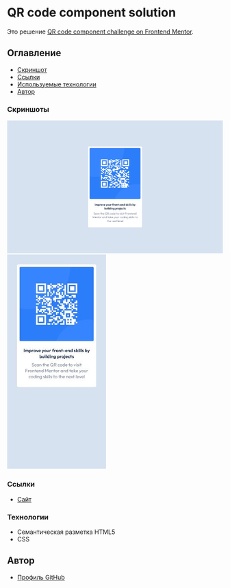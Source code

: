 # QR code component solution

Это решение [QR code component challenge on Frontend Mentor](https://www.frontendmentor.io/challenges/qr-code-component-iux_sIO_H).

## Оглавление

- [Скриншот](#скриншоты)
- [Ссылки](#ссылки)
- [Используемые технологии](#технологии)
- [Автор](#автор)

### Скриншоты

![](./screen/qr-main.jpg)
![](./screen/qr-mobile.jpg)

### Ссылки

- [Caйт](https://dulcet-florentine-39ad12.netlify.app/)

### Технологии

- Семантическая разметка HTML5  
- CSS

## Автор

- [Профиль GitHub](https://github.com/DanilVystupov)